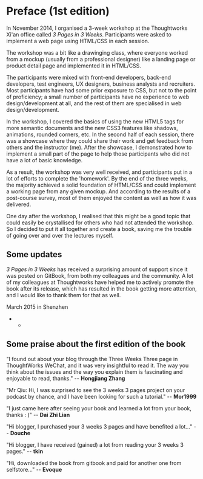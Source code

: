 # Preface (1st edition)

In November 2014, I organised a 3-week workshop at the Thoughtworks Xi'an office called *3 Pages in 3 Weeks*. Participants were asked to implement a web page using HTML/CSS in each session.

The workshop was a bit like a drawinging class, where everyone worked from a mockup (usually from a professional designer) like a landing page or product detail page and implemented it in HTML/CSS.

The participants were mixed with front-end developers, back-end developers, test engineers, UX designers, business analysts and recruiters. Most participants have had some prior exposure to CSS, but not to the point of proficiency; a small number of participants have no experience to web design/development at all, and the rest of them are specialised in web design/development.

In the workshop, I covered the basics of using the new HTML5 tags for more semantic documents and the new CSS3 features like shadows, animations, rounded corners, etc. In the second half of each session, there was a showcase where they could share their work and get feedback from others and the instructor (me). After the showcase, I demonstrated how to implement a small part of the page to help those participants who did not have a lot of basic knowledge.

As a result, the workshop was very well received, and participants put in a lot of efforts to complete the 'homework'. By the end of the three weeks, the majority achieved a solid foundation of HTML/CSS and could implement a working page from any given mockup. And according to the results of a post-course survey, most of them enjoyed the content as well as how it was delivered.

One day after the workshop, I realised that this might be a good topic that could easily be crystallised for others who had not attended the workshop. So I decided to put it all together and create a book, saving me the trouble of going over and over the lectures myself.

## Some updates

*3 Pages in 3 Weeks* has received a surprising amount of support since it was posted on GitBook, from both my colleagues and the community. A lot of my colleagues at Thoughtworks have helped me to actively promote the book after its release, which has resulted in the book getting more attention, and I would like to thank them for that as well.

March 2015 in Shenzhen

- - 

## Some praise about the first edition of the book

"I found out about your blog through the Three Weeks Three page in ThoughtWorks WeChat, and it was very insightful to read it. The way you think about the issues and the way you explain them is fascinating and enjoyable to read, thanks." -- **Hongjiang Zhang**

"Mr Qiu: Hi, I was surprised to see the 3 weeks 3 pages project on your podcast by chance, and I have been looking for such a tutorial." -- **Mor1999**

"I just came here after seeing your book and learned a lot from your book, thanks : )" -- **Dai Zhi Lian**

"Hi blogger, I purchased your 3 weeks 3 pages and have benefited a lot..." -- **Douche**

"Hi blogger, I have received (gained) a lot from reading your 3 weeks 3 pages." -- **tkin**

"Hi, downloaded the book from gitbook and paid for another one from selfstore..." -- **Evoque**
